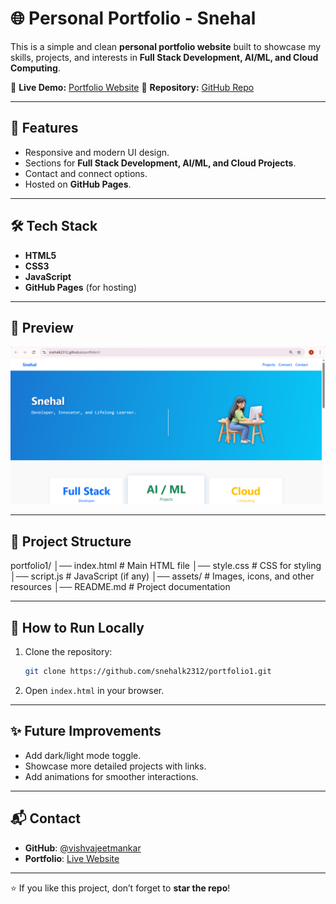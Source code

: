 
# 🌐 Personal Portfolio - Snehal

This is a simple and clean **personal portfolio website** built to showcase my skills, projects, and interests in **Full Stack Development, AI/ML, and Cloud Computing**.  

🔗 **Live Demo:** [Portfolio Website](https://snehalk2312.github.io/portfolio1/)
📂 **Repository:** [GitHub Repo](https://github.com/snehalk2312/portfolio1.git)

---

## 🚀 Features
- Responsive and modern UI design.  
- Sections for **Full Stack Development, AI/ML, and Cloud Projects**.  
- Contact and connect options.  
- Hosted on **GitHub Pages**.  

---

## 🛠️ Tech Stack
- **HTML5**  
- **CSS3**  
- **JavaScript**  
- **GitHub Pages** (for hosting)  

---

## 📸 Preview
![Portfolio Preview](https://raw.githubusercontent.com/snehalk2312/portfolio1/main/preview.png.png)

---

## 📂 Project Structure

portfolio1/
│── index.html      # Main HTML file
│── style.css       # CSS for styling
│── script.js       # JavaScript (if any)
│── assets/         # Images, icons, and other resources
│── README.md       # Project documentation


---

## 🚀 How to Run Locally
1. Clone the repository:
   ```bash
   git clone https://github.com/snehalk2312/portfolio1.git


2. Open `index.html` in your browser.

---

## ✨ Future Improvements

* Add dark/light mode toggle.
* Showcase more detailed projects with links.
* Add animations for smoother interactions.

---


## 📬 Contact

* **GitHub**: [@vishvajeetmankar](https://github.com/snehalk2312)
* **Portfolio**: [Live Website](https://snehalk2312.github.io/portfolio1/)

---

⭐ If you like this project, don’t forget to **star the repo**!
